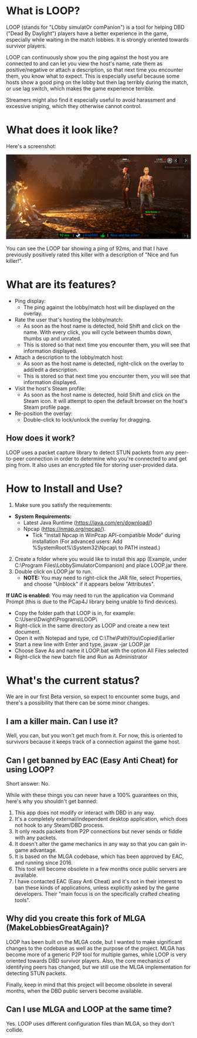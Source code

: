 # What is LOOP?

LOOP (stands for "LObby simulatOr comPanion") is a tool for helping DBD ("Dead By Daylight") players have a better experience in the game,
especially while waiting in the match lobbies. It is strongly oriented towards survivor players.

LOOP can continuously show you the ping against the host you are connected to and can let you view the host's name,
 rate them as positive/negative or attach a description, so that next time you encounter them, you know what to expect.
This is especially useful because some hosts show a good ping on the lobby but then lag terribly during the match, or use
lag switch, which makes the game experience terrible.

Streamers might also find it especially useful to avoid harassment and excessive sniping, which they otherwise cannot control.


# What does it look like?
Here's a screenshot:

![](./docs/lobby_sample.png)

You can see the LOOP bar showing a ping of 92ms, and that I have previously positively rated this killer with a description of "Nice and fun killer!". 


# What are its features?
* Ping display: 
  * The ping against the lobby/match host will be displayed on the overlay.
* Rate the user that's hosting the lobby/match:
  * As soon as the host name is detected, hold Shift and click on the name. With every click, you will cycle between thumbs down, thumbs up and unrated.
  * This is stored so that next time you encounter them, you will see that information displayed.
* Attach a description to the lobby/match host:
  * As soon as the host name is detected, right-click on the overlay to add/edit a description.
  * This is stored so that next time you encounter them, you will see that information displayed.
* Visit the host's Steam profile:
  * As soon as the host name is detected, hold Shift and click on the Steam icon. It will attempt 
    to open the default browser on the host's Steam profile page.
* Re-position the overlay:
  * Double-click to lock/unlock the overlay for dragging.
  

## How does it work?
LOOP uses a packet capture library to detect STUN packets from any peer-to-peer connection in order to determine
who you're connected to and get ping from. It also uses an encrypted file for storing user-provided data.


# How to Install and Use?
1) Make sure you satisfy the requirements:
  * **System Requirements:**
    * Latest Java Runtime (https://java.com/en/download/)
    * Npcap (https://nmap.org/npcap/).
      * Tick "Install Npcap in WinPcap API-compatible Mode" during installation 
        (For advanced users: Add %SystemRoot%\System32\Npcap\ to PATH instead.)
2) Create a folder where you would like to install this app (Example, under C:\Program Files\LobbySimulatorCompanion) 
   and place LOOP.jar there.
3) Double click on LOOP.jar to run.
   * **NOTE:** You may need to right-click the JAR file, select Properties, and choose "Unblock" if it
    appears below "Attributes".

**If UAC is enabled:** 
You may need to run the application via Command Prompt (this is due to the PCap4J library being unable to find devices).
* Copy the folder path that LOOP is in, for example: C:\Users\Dwight\Programs\LOOP\
* Right-click in the same directory as LOOP and create a new text document.
* Open it with Notepad and type, cd C:\The\Path\You\Copied\Earlier
* Start a new line with Enter and type, javaw -jar LOOP.jar
* Choose Save As and name it LOOP.bat with the option All Files selected
* Right-click the new batch file and Run as Administrator


# What's the current status?
We are in our first Beta version, so expect to encounter some bugs, and there's a possibility 
that there can be some minor changes.


## I am a killer main. Can I use it?
Well, you can, but you won't get much from it.
For now, this is oriented to survivors because it keeps track of a connection against the game host. 


## Can I get banned by EAC (Easy Anti Cheat) for using LOOP?
Short answer: No.


While with these things you can never have a 100% guarantees on this, here's why you shouldn't get banned:
1) This app does not modify or interact with DBD in any way.
2) It's a completely external/independent desktop application, which does not hook to any Steam/DBD process.
3) It only reads packets from P2P connections but never sends or fiddle with any packets.
4) It doesn't alter the game mechanics in any way so that you can gain in-game advantage.
5) It is based on the MLGA codebase, which has been approved by EAC, and running since 2016.
6) This tool will become obsolete in a few months once public servers are available.
7) I have contacted EAC (Easy Anti Cheat) and it's not in their interest to ban these kinds of applications,
   unless explicitly asked by the game developers. Their "main focus is on the specifically crafted cheating tools".


## Why did you create this fork of MLGA (MakeLobbiesGreatAgain)?
LOOP has been built on the MLGA code, but I wanted to make significant changes to the codebase as well as the purpose of the project.
MLGA has become more of a generic P2P tool for multiple games, while LOOP is very oriented towards DBD survivor players.
Also, the core mechanics of identifying peers has changed, but we still use the MLGA implementation for detecting
STUN packets.

Finally, keep in mind that this project will become obsolete in several months, when the DBD public servers become available.


## Can I use MLGA and LOOP at the same time?
Yes. LOOP uses different configuration files than MLGA, so they don't collide.
